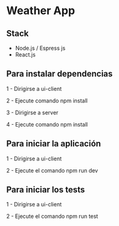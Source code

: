# Weather App

## Stack
* Node.js / Espress js
* React.js

## Para instalar dependencias 

1 - Dirigirse a ui-client

2 - Ejecute comando npm install

3 - Dirigirse a server

4 - Ejecute comando npm install

## Para iniciar la aplicación

1 - Dirigirse a ui-client

2 - Ejecute el comando npm run dev

## Para iniciar los tests

1 - Dirigirse a ui-client

2 - Ejecute el comando npm run test

